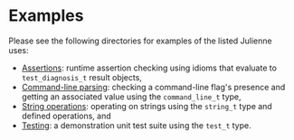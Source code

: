 Examples
========
Please see the following directories for examples of the listed Julienne uses:

* [Assertions](./assertions): runtime assertion checking using idioms that evaluate to `test_diagnosis_t` result objects,
* [Command-line parsing](./command-line-parsing): checking a command-line flag's presence and getting an associated value using the `command_line_t` type,
* [String operations](./strings): operating on strings using the `string_t` type and defined operations, and
* [Testing](../demo): a demonstration unit test suite using the `test_t` type.
